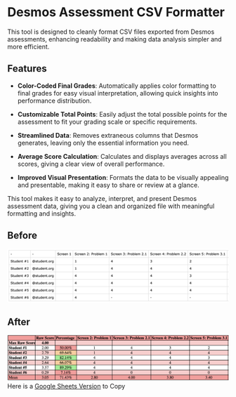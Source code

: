 # Desmos Assessment CSV Formatter

This tool is designed to cleanly format CSV files exported from Desmos assessments, enhancing readability and making data analysis simpler and more efficient.

## Features

- **Color-Coded Final Grades**: Automatically applies color formatting to final grades for easy visual interpretation, allowing quick insights into performance distribution.
  
- **Customizable Total Points**: Easily adjust the total possible points for the assessment to fit your grading scale or specific requirements.

- **Streamlined Data**: Removes extraneous columns that Desmos generates, leaving only the essential information you need.

- **Average Score Calculation**: Calculates and displays averages across all scores, giving a clear view of overall performance.

- **Improved Visual Presentation**: Formats the data to be visually appealing and presentable, making it easy to share or review at a glance.

This tool makes it easy to analyze, interpret, and present Desmos assessment data, giving you a clean and organized file with meaningful formatting and insights.

## Before
![Logo](Resources/BeforeSample.png)
## After
![Logo](Resources/Sample.png)
Here is a [Google Sheets Version](https://docs.google.com/spreadsheets/d/12tEgGnu2XUWp_lysDMmaJoaqYPLFleDojGXLfr7j31c/copy) to Copy

